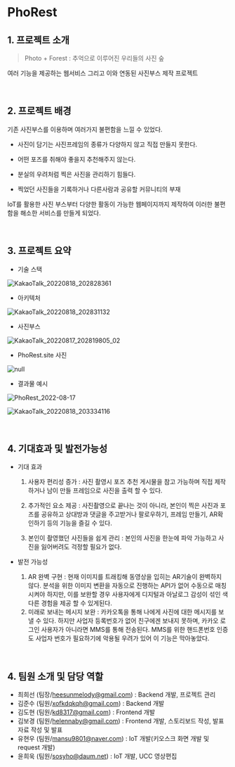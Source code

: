 # PhoRest

## 1. 프로젝트 소개

>  Photo + Forest : 추억으로 이루어진 우리들의 사진 숲

여러 기능을 제공하는 웹서비스 그리고 이와 연동된 사진부스 제작 프로젝트

<br>

## 2. 프로젝트 배경

기존 사진부스를 이용하며 여러가지 불편함을 느낄 수 있었다.

- 사진이 담기는 사진프레임의 종류가 다양하지 않고 직접 만들지 못한다.
- 어떤 포즈를 취해야 좋을지 추천해주지 않는다.

- 분실의 우려처럼 찍은 사진을 관리하기 힘들다.
- 찍었던 사진들을 기록하거나 다른사람과 공유할 커뮤니티의 부재

IoT를 활용한 사진 부스부터 다양한 활동이 가능한 웹페이지까지 제작하여 이러한 불편함을 해소한 서비스를 만들게 되었다.

<br>

## 3. 프로젝트 요약

- 기술 스택

![KakaoTalk_20220818_202828361](README.assets/KakaoTalk_20220818_202828361.png)

- 아키텍처

![KakaoTalk_20220818_202831132](README.assets/KakaoTalk_20220818_202831132.png)

- 사진부스

![KakaoTalk_20220817_202819805_02](README.assets/KakaoTalk_20220817_202819805_02.jpg)

- PhoRest.site 사진

![null](README.assets/null.png)

- 결과물 예시

![PhoRest_2022-08-17](README.assets/PhoRest_2022-08-17.png)

![KakaoTalk_20220818_203334116](README.assets/KakaoTalk_20220818_203334116.jpg)

<br>

## 4. 기대효과 및 발전가능성

- 기대 효과

  1. 사용자 편리성 증가 : 사진 촬영시 포즈 추천 게시물을 참고 가능하며 직접 제작하거나 남이 만들 프레임으로 사진을 출력 할 수 있다.

  2. 추가적인 요소 제공 : 사진촬영으로 끝나는 것이 아니라, 본인이 찍은 사진과 포즈를 공유하고 상대방과 댓글을 주고받거나 팔로우하기, 프레임 만들기, AR확인하기 등의 기능을 즐길 수 있다.
  3. 본인이 촬영했던 사진들을 쉽게 관리 : 본인의 사진을 한눈에 파악 가능하고 사진을 잃어버려도 걱정할 필요가 없다.

- 발전 가능성

  1. AR 완벽 구현 : 현재 이미지를 트래킹해 동영상을 입히는 AR기술이 완벽하지 않다. 분석을 위한 이미지 변환을 자동으로 진행하는 API가 없어 수동으로 매칭시켜야 하지만, 이를 보완할 경우 사용자에게 디지털과 아날로그 감성이 섞인 색다른 경험을 제공 할 수 있게된다.
  2. 미래로 보내는 메시지 보완 : 카카오톡을 통해 나에게 사진에 대한 메시지를 보낼 수 있다. 하지만 사업자 등록번호가 없어 친구에겐 보내지 못하며, 카카오 로그인 사용자가 아니라면 MMS를 통해 전송된다. MMS를 위한 핸드폰번호 인증도 사업자 번호가 필요하기에 악용될 우려가 있어 이 기능은 막아놓았다.

<br>

## 4. 팀원 소개 및 담당 역할

- 최희선 (팀장/heesunmelody@gmail.com) : Backend 개발, 프로젝트 관리
- 김준수 (팀원/xofkdqkqh@gmail.com) : Backend 개발
- 김도현 (팀원/kd8317@gmail.com) : Frontend 개발
- 김보경 (팀원/helennaby@gmail.com) : Frontend 개발, 스토리보드 작성, 발표자료 작성 및 발표
- 유현우 (팀원/mansu9801@naver.com) : IoT 개발(키오스크 화면 개발 및 request 개발)
- 윤희욱 (팀원/sosyho@daum.net) : IoT 개발, UCC 영상편집

